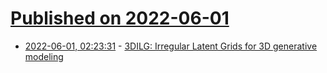 # [Published on 2022-06-01](index.md)

* [2022-06-01, 02:23:31](https://news.ycombinator.com/item?id=31577343) - [3DILG: Irregular Latent Grids for 3D generative modeling](https://1zb.github.io/3DILG/)
